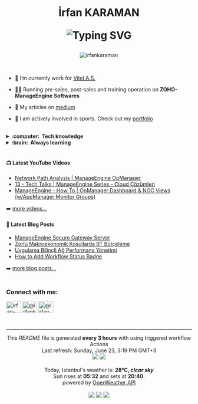 <h1 align="center">İrfan KARAMAN

<a><img src="https://readme-typing-svg.demolab.com?font=Fira+Code&duration=3000&pause=1000&center=true&width=435&lines=Senior+ITOM|UEMS+Solution+Specialist;Digital+Solutions+Development;IT+Operation+Management" alt="Typing SVG" /></a>
</h1>

<p align="center"> <img src="https://komarev.com/ghpvc/?username=irfankaraman&label=Profile%20views&color=f57600&style=plastic" alt="irfankaraman" /> </p>
</br>
<!---
<table align="right">
 <tr><td><a href="README.md"><img src="images/us-flag.png" height="13"> English</a></td></tr>
 <tr><td><a href="README_tr.md"><img src="images/tr-flag.png" height="13"> Turkish</a></td></tr>
</table>
-->

- 🔭 I’m currently work for [Vitel A.S.](https://www.vitel.com.tr/en/)

- 👨‍💻 Running pre-sales, post-sales and training operation on **ZOHO-ManageEngine Softwares**

- 📝 My articles on [medium](https://medium.com/@irfankaraman/)

- 🚴 I am actively involved in sports. Check out my [portfolio](https://www.flickr.com/photos/irfankaraman/albums)

<!-- 
- 📚 Always learning! Currently learning **DevOps & Automation with AWS & Azure**
- :mailbox: Kindly reach out to me on [![Linkedin Badge](https://img.shields.io/badge/-irfan-blue?style=flat&logo=Linkedin&logoColor=white)](https://www.linkedin.com/in/irfan-karaman/)
-->
</br>

<details>
  <summary><b>:computer: &nbsp;Tech knowledge</b></summary>
  <br/>

![ISO27001](https://img.shields.io/badge/ISO27001-2496ED.svg?&style=flat&logo=iso27001&logoColor=white)&nbsp;
![MCITP](https://img.shields.io/badge/MCITP-E34F26.svg?&style=flat&logo=mcitp&logoColor=white)&nbsp;
![CCNA](https://img.shields.io/badge/CCNA-%23007ACC.svg?&style=flat&logo=ccna&logoColor=white)&nbsp;
![ManageEngine](https://img.shields.io/badge/ManageEngine-E34F26.svg?&style=flat&logo=manage-engine&logoColor=white)&nbsp;
![Virtualization](https://img.shields.io/badge/Virtualization-326CE5.svg?&style=flat&logo=virtualization&logoColor=white)&nbsp;\
![SCRUM](https://img.shields.io/badge/SCRUM-6DB33F.svg?&style=flat&logo=ddd&logoColor=white)&nbsp;
![GitHub](https://img.shields.io/badge/GITHUB-%23121011.svg?&style=flat&logo=github&logoColor=white)&nbsp;
![RESTAPI](https://img.shields.io/badge/RESTAPI-02569B.svg?&style=flat&logo=restapi&logoColor=white)&nbsp;
![VSCode](https://img.shields.io/badge/VSCODE-007ACC.svg?&style=flat&logo=visual-studio-code)&nbsp;
![POSTMAN](https://img.shields.io/badge/POSTMAN-FCC624?style=flat&logo=postman&logoColor=black)
![Jira](https://img.shields.io/badge/jira-%230A0FFF.svg?style=flat&logo=jira&logoColor=white)
![Confluence](https://img.shields.io/badge/confluence-%23172BF4.svg?style=flat&logo=confluence&logoColor=white)
</details>
<details>
  <summary><b>:brain: &nbsp;Always learning</b></summary>
  <br/>

![DevOps](https://img.shields.io/badge/DevOps-02569B.svg?&style=flat&logo=devops&logoColor=white)&nbsp; 
![Trello](https://img.shields.io/badge/Trello-%23026AA7.svg?style=flat&logo=Trello&logoColor=white)
![PowerBI](https://img.shields.io/badge/PowerBI-E34F26.svg?&style=flat&logo=powerbi&logoColor=white)&nbsp;
![Grafana](https://img.shields.io/badge/grafana-%23F46800.svg?style=flat&logo=grafana&logoColor=white)\
![Azure](https://img.shields.io/badge/azure-%230072C6.svg?style=flat&logo=microsoftazure&logoColor=white)
![AWS](https://img.shields.io/badge/AMAZON%20AWS-232F3E.svg?&style=flat&logo=amazon-aws&logoColor=white)&nbsp;
![Docker](https://img.shields.io/badge/DOCKER-2496ED.svg?&style=flat&logo=docker&logoColor=white)&nbsp;
![Kubernetes](https://img.shields.io/badge/KUBERNETES-326CE5.svg?&style=flat&logo=kubernetes&logoColor=white)&nbsp;
![Prometheus](https://img.shields.io/badge/Prometheus-007ACC.svg?&style=flat&logo=prometheus)&nbsp;\
![TypeScript](https://img.shields.io/badge/TYPESCRIPT-%23007ACC.svg?&style=flat&logo=typescript&logoColor=white)&nbsp;
![LINUX](https://img.shields.io/badge/LINUX-FCC624?style=flat&logo=linux&logoColor=black)
<!--
![HTML5](https://img.shields.io/badge/HTML5-E34F26.svg?&style=flat&logo=html5&logoColor=white)&nbsp;
![MUSTACHE](https://img.shields.io/badge/MUSTACHE-E34F26.svg?&style=flat&logo=mustache&logoColor=white)&nbsp;
![Python](https://img.shields.io/badge/PYTHON-3776AB.svg?&style=flat&logo=python&logoColor=white)&nbsp;
-->
</details>
</br>

#### 📺 Latest YouTube Videos

<!-- YOUTUBE:START -->
- [Network Path Analysis | ManageEngine OpManager](https://www.youtube.com/watch?v=Ch2lpzm22-A)
- [13 - Tech Talks | ManageEngine Series - Cloud Çözümleri](https://www.youtube.com/watch?v=S1RDuUWEBN8)
- [ManageEngine - How To | OpManager Dashboard &amp; NOC Views &lpar;w/AppManager Monitor Groups&rpar;](https://www.youtube.com/watch?v=g79WxJm8b2w)
<!-- YOUTUBE:END -->

➡️ [more videos...](https://youtube.com/@irfan.karaman)

#### 📕 Latest Blog Posts

<!-- BLOG-POST-LIST:START -->
- [ManageEngine Secure Gateway Server](https://medium.com/@irfankaraman/manageengine-secure-gateway-server-07d764fe7b3b?source=rss-b27fdb1a7b71------2)
- [Zorlu Makroekonomik Koşullarda BT Bütçeleme](https://medium.com/@irfankaraman/zorlu-makroekonomik-ko%C5%9Fullarda-bt-b%C3%BCt%C3%A7eleme-d0405b1ce659?source=rss-b27fdb1a7b71------2)
- [Uygulama Bilinçli Ağ Performans Yönetimi](https://medium.com/@irfankaraman/uygulama-bilin%C3%A7li-a%C4%9F-performans-y%C3%B6netimi-e0f4b530014d?source=rss-b27fdb1a7b71------2)
- [How to Add Workflow Status Badge](https://medium.com/@irfankaraman/how-to-add-workflow-status-badge-94f4d444bb33?source=rss-b27fdb1a7b71------2)
<!-- BLOG-POST-LIST:END -->

➡️ [more blog posts...](https://medium.com/@irfankaraman)
</br>
</br>
<!---
![Spotify-Integration](https://spotify-recently-played-readme.vercel.app/api?user=rfnkrmn&count=1)
</br>
-->
<h3 align="left">Connect with me:</h3>
<p align="left">
<a href="https://linkedin.com/in/irfan-karaman" target="blank"><img align="center" src="https://raw.githubusercontent.com/rahuldkjain/github-profile-readme-generator/master/src/images/icons/Social/linked-in-alt.svg" alt="irfan-karaman" height="30" width="40"  /></a>
<a href="https://medium.com/@irfankaraman" target="blank"><img align="center" src="https://raw.githubusercontent.com/rahuldkjain/github-profile-readme-generator/master/src/images/icons/Social/medium.svg" alt="@irfankaraman" height="30" width="40" /></a>
<a href="https://www.youtube.com/@irfan.karaman" target="blank"><img align="center" src="https://raw.githubusercontent.com/rahuldkjain/github-profile-readme-generator/master/src/images/icons/Social/youtube.svg" alt="@irfan.karaman" height="30" width="40" /></a>
</p>
</br>

------------
<p align="center">
This <i>README</i> file is generated <b>every 3 hours</b> with using triggered workflow Actions  
</br>
Last refresh: Sunday, June 23, 3:19 PM GMT+3
<br />
<img src="https://img.shields.io/badge/Javascript-%23172BF4.svg?style=flat&logo=javascript&logoColor=white" /> 
<img src="https://img.shields.io/badge/Mustache-232F3E.svg?style=flat&logo=mustache&logoColor=white)" /> 
<br />
<br />
Today, Istanbul's weather is: <b> 28°C, <i>clear sky</i></b>
</br>
Sun rises at <b>05:32</b> and sets at <b>20:40</b>.
</br>
powered by <a href="https://openweathermap.org/">OpenWeather API</a>
</br>
</br>
<img src="https://github.com/irfankaraman/irfankaraman/workflows/UPDATE_Weather/badge.svg" /> 
<img src="https://github.com/irfankaraman/irfankaraman/workflows/UPDATE_Blog/badge.svg" /> 
<img src="https://github.com/irfankaraman/irfankaraman/workflows/UPDATE_YouTube/badge.svg" /> 
</p>

